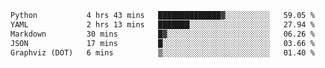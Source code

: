 <!--START_SECTION:waka-->

```txt
Python           4 hrs 43 mins   ██████████████▓░░░░░░░░░░   59.05 %
YAML             2 hrs 13 mins   ███████░░░░░░░░░░░░░░░░░░   27.94 %
Markdown         30 mins         █▓░░░░░░░░░░░░░░░░░░░░░░░   06.26 %
JSON             17 mins         █░░░░░░░░░░░░░░░░░░░░░░░░   03.66 %
Graphviz (DOT)   6 mins          ▒░░░░░░░░░░░░░░░░░░░░░░░░   01.40 %
```

<!--END_SECTION:waka-->
